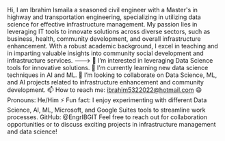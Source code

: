 
Hi, I am Ibrahim Ismaila a seasoned civil engineer with a Master's in highway and transportation engineering, 
specializing in utilizing data science for effective infrastructure management. 
My passion lies in leveraging IT tools to innovate solutions across diverse sectors, 
such as business, health, community development, and overall infrastructure enhancement. 
With a robust academic background, 
I excel in teaching and in imparting valuable insights into community social development and infrastructure services.
--->
👀 I’m interested in leveraging Data Science tools for innovative solutions.
🌱 I’m currently learning new data science techniques in AI and ML.
💞️ I’m looking to collaborate on Data Science, ML, and AI projects related to infrastructure enhancement and community development.
📫 How to reach me: ibrahim5322022@hotmail.com
😄 Pronouns: He/Him
⚡ Fun fact: I enjoy experimenting with different Data Science, AI, ML, Microsoft, and Google Suites tools to streamline work processes.
GitHub: @EngrIBGIT
Feel free to reach out for collaboration opportunities or to discuss exciting projects in infrastructure management and data science!
